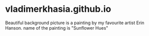 # vladimerkhasia.github.io

Beautiful background picture is a painting by my favourite artist Erin Hanson. name of the painting is "Sunflower Hues"